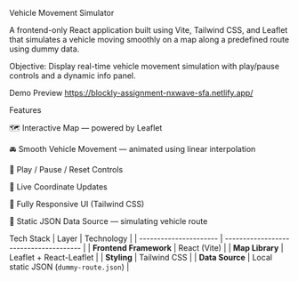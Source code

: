 Vehicle Movement Simulator

A frontend-only React application built using Vite, Tailwind CSS, and Leaflet that simulates a vehicle moving smoothly on a map along a predefined route using dummy data.

  Objective: Display real-time vehicle movement simulation with play/pause controls and a dynamic info panel.

  Demo Preview
  https://blockly-assignment-nxwave-sfa.netlify.app/

  Features

🗺️ Interactive Map — powered by Leaflet

🚘 Smooth Vehicle Movement — animated using linear interpolation

🔄 Play / Pause / Reset Controls

📍 Live Coordinate Updates

📱 Fully Responsive UI (Tailwind CSS)

💾 Static JSON Data Source — simulating vehicle route

Tech Stack
| Layer                  | Technology                             |
| ---------------------- | -------------------------------------- |
| **Frontend Framework** | React (Vite)                           |
| **Map Library**        | Leaflet + React-Leaflet                |
| **Styling**            | Tailwind CSS                           |
| **Data Source**        | Local static JSON (`dummy-route.json`) |



